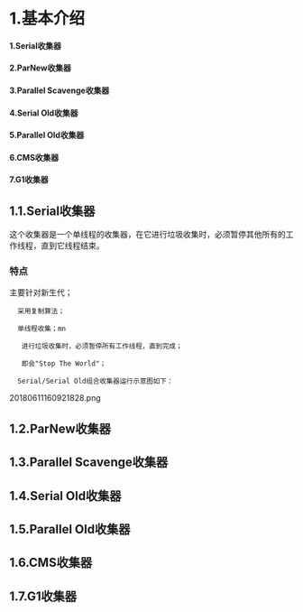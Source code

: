 # 1.基本介绍

#### 1.Serial收集器

#### 2.ParNew收集器

#### 3.Parallel Scavenge收集器

#### 4.Serial Old收集器

#### 5.Parallel Old收集器

#### 6.CMS收集器

#### 7.G1收集器

## 1.1.Serial收集器

这个收集器是一个单线程的收集器，在它进行垃圾收集时，必须暂停其他所有的工作线程，直到它线程结束。

### 特点

主要针对新生代；

```
  采用复制算法；

  单线程收集；mn

   进行垃圾收集时，必须暂停所有工作线程，直到完成；            

   即会"Stop The World"；

  Serial/Serial Old组合收集器运行示意图如下：
```

20180611160921828.png

## 1.2.ParNew收集器

## 1.3.Parallel Scavenge收集器

## 1.4.Serial Old收集器

## 1.5.Parallel Old收集器

## 1.6.CMS收集器

## 1.7.G1收集器



